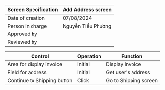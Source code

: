 | Screen Specification | Add Address screen  |
|----------------------|---------------------|
| Date of creation     | 07/08/2024          |
| Person in charge     | Nguyễn Tiểu Phương  |
| Approved by          |                     |
| Reviewed by          |                     |

| Control                | Operation           | Function            |
|------------------------|---------------------|---------------------|
| Area for display invoice | Initial             |  Display invoice      |
| Field for address       |  Initial             |  Get user's address      |
| Continue to Shipping button | Click              | Go to Shipping screen        |

